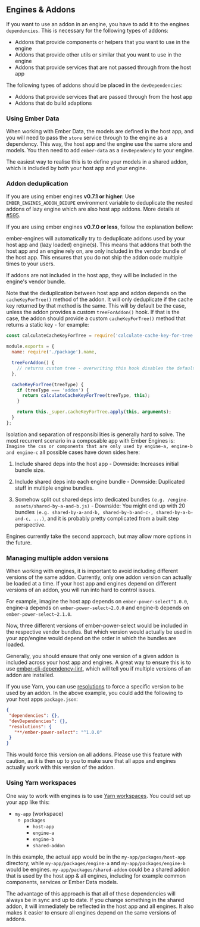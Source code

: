 ## Engines & Addons

If you want to use an addon in an engine, you have to add it to the engines `dependencies`. This is necessary for the following types of addons:

* Addons that provide components or helpers that you want to use in the engine
* Addons that provide other utils or similar that you want to use in the engine
* Addons that provide services that are not passed through from the host app

The following types of addons should be placed in the `devDependencies`:

* Addons that provide services that are passed through from the host app
* Addons that do build adaptions

### Using Ember Data

When working with Ember Data, the models are defined in the host app, and you will need to pass the `store` service through to the engine as a dependency. This way, the host app and the engine use the same store and models. You then need to add `ember-data` as a `devDependency` to your engine.

The easiest way to realise this is to define your models in a shared addon, which is included by both your host app and your engine. 

### Addon deduplication

If you are using ember engines **v0.7.1 or higher**: Use `EMBER_ENGINES_ADDON_DEDUPE` environment variable to deduplicate the nested addons of lazy engine which are also host app addons. More details at [#595](https://github.com/ember-engines/ember-engines/pull/595).

If you are using ember engines **v0.7.0 or less**, follow the explanation bellow:

ember-engines will automatically try to deduplicate addons used by your host app and (lazy loaded) engine(s). This means that addons that both the host app and an engine rely on, are only included in the vendor bundle of the host app. This ensures that you do not ship the addon code multiple times to your users.

If addons are not included in the host app, they will be included in the engine's vendor bundle.

Note that the deduplication between host app and addon depends on the `cacheKeyForTree()` method of the addon. It will only deduplicate if the cache key returned by that method is the same. This will by default be the case, unless the addon provides a custom `treeForAddon()` hook. If that is the case, the addon should provide a custom `cacheKeyForTree()` method that returns a static key - for example:

```js
const calculateCacheKeyForTree = require('calculate-cache-key-for-tree');

module.exports = {
  name: require('./package').name,

  treeForAddon() {
    // returns custom tree - overwriting this hook disables the default caching!
  },

  cacheKeyForTree(treeType) {
    if (treeType === 'addon') {
      return calculateCacheKeyForTree(treeType, this);
    }

    return this._super.cacheKeyForTree.apply(this, arguments);
  }
};
```

Isolation and separation of responsibilities is generally hard to solve. The most recurrent scenario in a composable app with Ember Engines is: `Imagine the css or components that are only used by engine-a, engine-b and engine-c`  all possible cases have down sides here:

 1) Include shared deps into the host app - Downside: Increases initial bundle size.

 2) Include shared deps into each engine bundle - Downside: Duplicated stuff in multiple engine bundles.

 3) Somehow split out shared deps into dedicated bundles `(e.g. /engine-assets/shared-by-a-and-b.js)` - Downside: You might end up with 20 bundles `(e.g. shared-by-a-and-b, shared-by-b-and-c-, shared-by-a-b-and-c, ...)`, and it is probably pretty complicated from a built step perspective.

Engines currently take the second approach, but may allow more options in the future.

### Managing multiple addon versions

When working with engines, it is important to avoid including different versions of the same addon. Currently, only one addon version can actually be loaded at a time. If your host app and engines depend on different versions of an addon, you will run into hard to control issues.
 
 For example, imagine the host app depends on `ember-power-select^1.0.0`, engine-a depends on `ember-power-select~2.0.0` and engine-b depends on `ember-power-select~2.1.0`.
 
 Now, three different versions of ember-power-select would be included in the respective vendor bundles. But which version would actually be used in your app/engine would depend on the order in which the bundles are loaded. 
 
 Generally, you should ensure that only one version of a given addon is included across your host app and engines. A  great way to ensure this is to use [ember-cli-dependency-lint](https://github.com/salsify/ember-cli-dependency-lint), which will tell you if multiple versions of an addon are installed.
 
 If you use Yarn, you can use [resolutions](https://yarnpkg.com/lang/en/docs/selective-version-resolutions/) to force a specific version to be used by an addon. In the above example, you could add the following to your host apps `package.json`:
 
 ```json
{
  "dependencies": {},
  "devDependencies": {},
  "resolutions": {
    "**/ember-power-select": "^1.0.0"
  }
}
```

This would force this version on all addons. Please use this feature with caution, as it is then up to you to make sure that all apps and engines actually work with this version of the addon.

### Using Yarn workspaces

One way to work with engines is to use [Yarn workspaces](https://yarnpkg.com/lang/en/docs/workspaces/). You could set up your app like this:

* `my-app` (workspace)
  * `packages`
    * `host-app`
    * `engine-a`
    * `engine-b`
    * `shared-addon`
   
In this example, the actual app would be in the `my-app/packages/host-app` directory, while `my-app/packages/engine-a` and `my-app/packages/engine-b` would be engines. `my-app/packages/shared-addon` could be a shared addon that is used by the host app & all engines, including for example common components, services or Ember Data models. 

The advantage of this approach is that all of these dependencies will always be in sync and up to date. If you change something in the shared addon, it will immediately be reflected in the host app and all engines. It also makes it easier to ensure all engines depend on the same versions of addons. 
